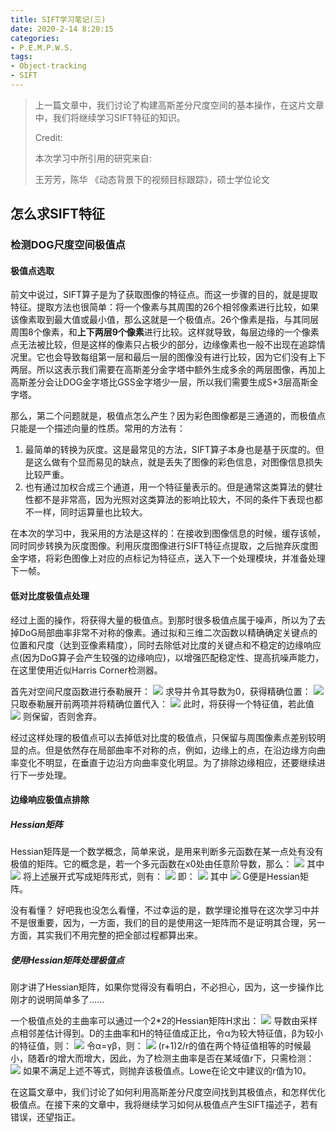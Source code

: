```yaml
---
title: SIFT学习笔记(三)
date: 2020-2-14 8:20:15
categories:
- P.E.M.P.W.S.
tags:
- Object-tracking
- SIFT
---
```



> 上一篇文章中，我们讨论了构建高斯差分尺度空间的基本操作，在这片文章中，我们将继续学习SIFT特征的知识。
> 
> Credit:
> 
> 本次学习中所引用的研究来自:
> 
> 王芳芳，陈华 《动态背景下的视频目标跟踪》，硕士学位论文

## 怎么求SIFT特征

### 检测DOG尺度空间极值点

#### 极值点选取

前文中说过，SIFT算子是为了获取图像的特征点。而这一步骤的目的，就是提取特征。提取方法也很简单：将一个像素与其周围的26个相邻像素进行比较，如果该像素取到最大值或最小值，那么这就是一个极值点。26个像素是指，与其同层周围8个像素，和**上下两层9个像素**进行比较。这样就导致，每层边缘的一个像素点无法被比较，但是这样的像素只占极少的部分，边缘像素也一般不出现在追踪情况里。它也会导致每组第一层和最后一层的图像没有进行比较，因为它们没有上下两层。所以这表示我们需要在高斯差分金字塔中额外生成多余的两层图像，再加上高斯差分会让DOG金字塔比GSS金字塔少一层，所以我们需要生成S+3层高斯金字塔。

那么，第二个问题就是，极值点怎么产生？因为彩色图像都是三通道的，而极值点只能是一个描述向量的性质。常用的方法有：

1. 最简单的转换为灰度。这是最常见的方法，SIFT算子本身也是基于灰度的。但是这么做有个显而易见的缺点，就是丢失了图像的彩色信息，对图像信息损失比较严重。
2. 也有通过加权合成三个通道，用一个特征量表示的。但是通常这类算法的健壮性都不是非常高，因为光照对这类算法的影响比较大，不同的条件下表现也都不一样，同时运算量也比较大。

在本次的学习中，我采用的方法是这样的：在接收到图像信息的时候，缓存该帧，同时同步转换为灰度图像。利用灰度图像进行SIFT特征点提取，之后抛弃灰度图金字塔，将彩色图像上对应的点标记为特征点，送入下一个处理模块，并准备处理下一帧。

#### 低对比度极值点处理

经过上面的操作，将获得大量的极值点。到那时很多极值点属于噪声，所以为了去掉DoG局部曲率非常不对称的像素。通过拟和三维二次函数以精确确定关键点的位置和尺度（达到亚像素精度），同时去除低对比度的关键点和不稳定的边缘响应点(因为DoG算子会产生较强的边缘响应)，以增强匹配稳定性、提高抗噪声能力，在这里使用近似Harris Corner检测器。

首先对空间尺度函数进行泰勒展开：
<img src="{{site.baseurl}}/assets/images/in_posts/2020_2_14/1.png">
求导并令其导数为0，获得精确位置：
<img src="{{site.baseurl}}/assets/images/in_posts/2020_2_14/2.png">
只取泰勒展开前两项并将精确位置代入：
<img src="{{site.baseurl}}/assets/images/in_posts/2020_2_14/3.png">
此时，将获得一个特征值，若此值
<img src="{{site.baseurl}}/assets/images/in_posts/2020_2_14/4.png">
则保留，否则舍弃。

经过这样处理的极值点可以去掉低对比度的极值点，只保留与周围像素点差别较明显的点。但是依然存在局部曲率不对称的点，例如，边缘上的点，在沿边缘方向曲率变化不明显，在垂直于边沿方向曲率变化明显。为了排除边缘相应，还要继续进行下一步处理。

#### 边缘响应极值点排除

##### Hessian矩阵

Hessian矩阵是一个数学概念，简单来说，是用来判断多元函数在某一点处有没有极值的矩阵。它的概念是，若一个多元函数在x0处由任意阶导数，那么：
<img src="{{site.baseurl}}/assets/images/in_posts/2020_2_14/9.png">
其中
<img src="{{site.baseurl}}/assets/images/in_posts/2020_2_14/10.png">
将上述展开式写成矩阵形式，则有：
<img src="{{site.baseurl}}/assets/images/in_posts/2020_2_14/11.png">
即：
<img src="{{site.baseurl}}/assets/images/in_posts/2020_2_14/12.png">
其中
<img src="{{site.baseurl}}/assets/images/in_posts/2020_2_14/13.png">
G便是Hessian矩阵。

没有看懂？
好吧我也没怎么看懂，不过幸运的是，数学理论推导在这次学习中并不是很重要，因为，一方面，我们的目的是使用这一矩阵而不是证明其合理，另一方面，其实我们不用完整的把全部过程都算出来。

##### 使用Hessian矩阵处理极值点

刚才讲了Hessian矩阵，如果你觉得没有看明白，不必担心，因为，这一步操作比刚才的说明简单多了......

一个极值点处的主曲率可以通过一个2*2的Hessian矩阵H求出：
<img src="{{site.baseurl}}/assets/images/in_posts/2020_2_14/5.png">
导数由采样点相邻差估计得到。D的主曲率和H的特征值成正比，令α为较大特征值，β为较小的特征值，则：
<img src="{{site.baseurl}}/assets/images/in_posts/2020_2_14/6.png">
令α=γβ，则：
<img src="{{site.baseurl}}/assets/images/in_posts/2020_2_14/7.png">
(r+1)2/r的值在两个特征值相等的时候最小，随着r的增大而增大，因此，为了检测主曲率是否在某域值r下，只需检测：
<img src="{{site.baseurl}}/assets/images/in_posts/2020_2_14/8.png">
如果不满足上述不等式，则抛弃该极值点。Lowe在论文中建议的r值为10。



在这篇文章中，我们讨论了如何利用高斯差分尺度空间找到其极值点，和怎样优化极值点。在接下来的文章中，我将继续学习如何从极值点产生SIFT描述子，若有错误，还望指正。
